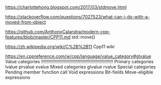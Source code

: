 
https://charlottehong.blogspot.com/2017/03/stdmove.html

https://stackoverflow.com/questions/7027523/what-can-i-do-with-a-moved-from-object

https://github.com/AnthonyCalandra/modern-cpp-features/blob/master/CPP11.md
std::move()

https://zh.wikipedia.org/wiki/C%2B%2B11
Cpp11 wiki

https://en.cppreference.com/w/cpp/language/value_category#glvalue
Value categories !!!!!!!!!!!!!!!!!!!!!!!!!!!!!!!!!!!!!!!!!!!!!!!!!!!!!!!!!
    Primary categories
        lvalue
        prvalue
        xvalue
    Mixed categories
        glvalue
        rvalue
    Special categories
        Pending member function call
        Void expressions
        Bit-fields
        Move-eligible expressions
